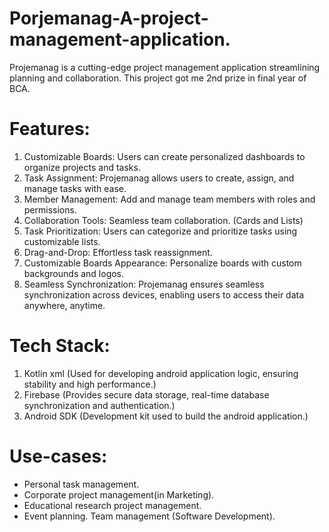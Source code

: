 # Porjemanag-A-project-management-application.
Projemanag is a cutting-edge project management application streamlining planning and collaboration. 
This project got me 2nd prize in final year of BCA.
# Features:
1. Customizable Boards: Users can create personalized dashboards to organize projects and tasks.
2. Task Assignment: Projemanag allows users to create, assign, and manage tasks with ease.
3. Member Management: Add and manage team members with roles and permissions.
4. Collaboration Tools: Seamless team collaboration. (Cards and Lists)
5. Task Prioritization: Users can categorize and prioritize tasks using customizable lists.
6. Drag-and-Drop: Effortless task reassignment.
7. Customizable Boards Appearance: Personalize boards with custom backgrounds and logos.
8. Seamless Synchronization: Projemanag ensures seamless synchronization across devices, enabling users to access their data anywhere, anytime. 
# Tech Stack:
1. Kotlin xml (Used for developing android application logic, ensuring stability and high performance.)
2. Firebase (Provides secure data storage, real-time      database synchronization and authentication.)
3. Android SDK (Development kit used to build the android application.)
# Use-cases:
- Personal task management.
- Corporate project management(in Marketing).
- Educational research project management.
- Event planning.
Team management (Software Development).
